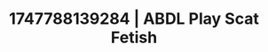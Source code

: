 ---
categories:
- Alt aesthetic girls
- Full-body chills
- Sultry laughter
- VR porn
- Real amateur
image: /assets/images/1747788139284.jpg
layout: post
seo:
  description: Featured content with high-quality ABDL Play, Scat Fetish. HD images
    available.
  keywords: ABDL Play, Scat Fetish
  og_image: /assets/images/1747788139284.jpg
  schema_type: VisualArtwork
tags:
- ABDL Play
- Scat Fetish
- '#1747788139284'
title: 1747788139284 | ABDL Play Scat Fetish
---